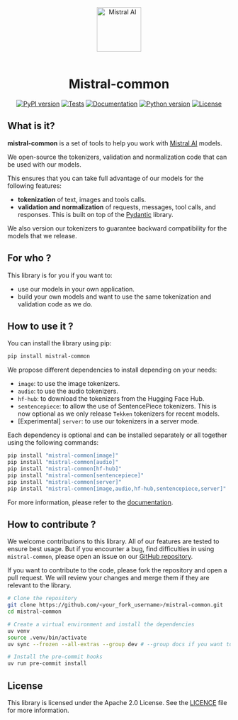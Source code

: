 <div align="center">

<img src="./docs/assets/logo.svg" alt="Mistral AI" height="100"/>

<br/>
<br/>

# Mistral-common

[![PyPI version](https://img.shields.io/pypi/v/mistral-common?label=release&logo=pypi&logoColor=white)](https://pypi.org/project/mistral-common/)
[![Tests](https://img.shields.io/github/actions/workflow/status/mistralai/mistral-common/lint_build_test.yaml?label=tests&branch=main)](https://github.com/mistralai/mistral-common/actions/workflows/lint_build_test.yaml)
[![Documentation](https://img.shields.io/website?url=https%3A%2F%2Fmistralai.github.io%2Fmistral-common%2F&up_message=online&down_message=offline&label=docs)](https://mistralai.github.io/mistral-common/)
[![Python version](https://img.shields.io/badge/dynamic/json?query=info.requires_python&label=python&url=https%3A%2F%2Fpypi.org%2Fpypi%2Fmistral-common%2Fjson)](https://www.python.org/downloads/)
[![License](https://img.shields.io/badge/license-Apache--2.0-blue.svg)](./LICENCE)

</div>

## What is it? 

**mistral-common** is a set of tools to help you work with [Mistral AI](https://mistral.ai/) models.

We open-source the tokenizers, validation and normalization code that can be used with our models.

This ensures that you can take full advantage of our models for the following features:

- **tokenization** of text, images and tools calls.
- **validation and normalization** of requests, messages, tool calls, and responses. This is built on top of the [Pydantic](https://docs.pydantic.dev/latest/) library.

We also version our tokenizers to guarantee backward compatibility for the models that we release.

## For who ?

This library is for you if you want to:

- use our models in your own application.
- build your own models and want to use the same tokenization and validation code as we do.

## How to use it ?

You can install the library using pip:
```sh
pip install mistral-common
```

We propose different dependencies to install depending on your needs:
- `image`: to use the image tokenizers.
- `audio`: to use the audio tokenizers.
- `hf-hub`: to download the tokenizers from the Hugging Face Hub.
- `sentencepiece`: to allow the use of SentencePiece tokenizers. This is now optional as we only release `Tekken` tokenizers for recent models.
- \[Experimental\] `server`: to use our tokenizers in a server mode.

Each dependency is optional and can be installed separately or all together using the following commands:
```sh
pip install "mistral-common[image]"
pip install "mistral-common[audio]"
pip install "mistral-common[hf-hub]"
pip install "mistral-common[sentencepiece]"
pip install "mistral-common[server]"
pip install "mistral-common[image,audio,hf-hub,sentencepiece,server]"
```

For more information, please refer to the [documentation](https://mistralai.github.io/mistral-common/).

## How to contribute ?

We welcome contributions to this library. All of our features are tested to ensure best usage. But if you encounter a bug, find difficulties in using `mistral-common`, please open an issue on our [GitHub repository](https://github.com/mistralai/mistral-common/issues).

If you want to contribute to the code, please fork the repository and open a pull request. We will review your changes and merge them if they are relevant to the library.

```sh
# Clone the repository
git clone https://github.com/<your_fork_username>/mistral-common.git
cd mistral-common

# Create a virtual environment and install the dependencies
uv venv
source .venv/bin/activate
uv sync --frozen --all-extras --group dev # --group docs if you want to build the documentation

# Install the pre-commit hooks
uv run pre-commit install
```

## License

This library is licensed under the Apache 2.0 License. See the [LICENCE](./LICENCE) file for more information.
